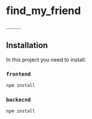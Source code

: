 # find_my_friend
..........

## Installation

In this project you need to install:

### `frontend`
```bash
npm install
```

### `backecnd`
```bash
npm install
```
